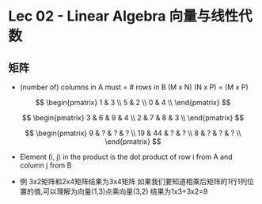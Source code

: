 # Lec 02 - Linear Algebra 向量与线性代数




## 矩阵
- (number of) columns in A must = # rows in B
(M x N) (N x P) = (M x P)

$$
\begin{pmatrix}
1 & 3 \\
5 & 2 \\
0 & 4 \\
\end{pmatrix}
$$

$$
\begin{pmatrix}
3 & 6 & 9 & 4 \\
2 & 7 & 8 & 3 \\
\end{pmatrix}
$$

$$
\begin{pmatrix}
9  & ?  & ? & ? \\
19 & 44 & ? & ? \\
8  & ?  & ? & ? \\
\end{pmatrix}
$$

- Element (i, j) in the product is
the dot product of row i from A and column j from B

- 例 3x2矩阵和2x4矩阵结果为3x4矩阵
如果我们要知道相乘后矩阵的1行1列位置的值,可以理解为向量(1,3)点乘向量(3,2)
结果为1x3+3x2=9